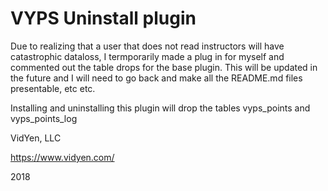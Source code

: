 # VYPS Uninstall plugin

Due to realizing that a user that does not read instructors will have catastrophic dataloss, I termporarily made a plug in for myself and commented out the table drops for the base plugin. This will be updated in the future and I will need to go back and make all the README.md files presentable, etc etc.

Installing and uninstalling this plugin will drop the tables vyps_points and vyps_points_log

VidYen, LLC

https://www.vidyen.com/

2018
